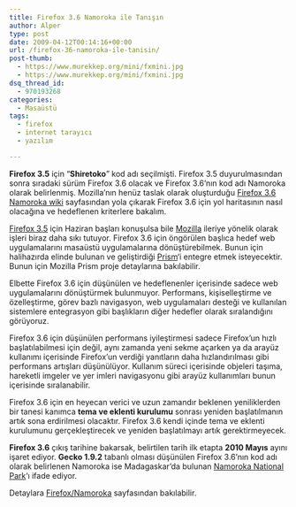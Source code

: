 ```yaml
---
title: Firefox 3.6 Namoroka ile Tanışın
author: Alper
type: post
date: 2009-04-12T00:14:16+00:00
url: /firefox-36-namoroka-ile-tanisin/
post-thumb:
  - https://www.murekkep.org/mini/fxmini.jpg
  - https://www.murekkep.org/mini/fxmini.jpg
dsq_thread_id:
  - 970193268
categories:
  - Masaüstü
tags:
  - firefox
  - internet tarayıcı
  - yazılım

---
```

**Firefox 3.5** için &#8220;**Shiretoko**&#8221; kod adı seçilmişti. Firefox 3.5 duyurulmasından sonra sıradaki sürüm Firefox 3.6 olacak ve Firefox 3.6&#8217;nın kod adı Namoroka olarak belirlenmiş. Mozilla&#8217;nın henüz taslak olarak oluşturduğu <a href="https://wiki.mozilla.org/Firefox/Namoroka" target="_blank">Firefox 3.6 Namoroka wiki</a> sayfasından yola çıkarak Firefox 3.6 için yol haritasının nasıl olacağına ve hedeflenen kriterlere bakalım. 

<a href="https://wiki.mozilla.org/Firefox3.5" target="_blank">Firefox 3.5</a> için Haziran başları konuşulsa bile [Mozilla][1] ileriye yönelik olarak işleri biraz daha sıkı tutuyor. Firefox 3.6 için öngörülen başlıca hedef web uygulamalarını masaüstü uygulamalarına dönüştürebilmek. Bunun için halihazırda elinde bulunan ve geliştirdiği [Prism][2]&#8216;i entegre etmek isteyecektir. Bunun için Mozilla Prism proje detaylarına bakılabilir. <!--more-->

Elbette Firefox 3.6 için düşünülen ve hedeflenenler içerisinde sadece web uygulamalarını dönüştürmek bulunmuyor. Performans, kişiselleştirme ve özelleştirme, görev bazlı navigasyon, web uygulamaları desteği ve kullanılan sistemlere entegrasyon gibi başlıkların diğer hedefler olarak sıralandığını görüyoruz. 

Firefox 3.6 için düşünülen performans iyileştirmesi sadece Firefox&#8217;un hızlı başlatılabilmesi için değil, aynı zamanda yeni sekme açarken ya da arayüz kullanımı içerisinde Firefox&#8217;un verdiği yanıtların daha hızlandırılması gibi performans artışları düşünülüyor. Kullanım süreci içerisinde objeleri taşıma, hareketli imgeler ve yer imleri navigasyonu gibi arayüz kullanımları bunun içerisinde sıralanabilir. 

Firefox 3.6 için en heyecan verici ve uzun zamandır beklenen yeniliklerden bir tanesi kanımca **tema ve eklenti kurulumu** sonrası yeniden başlatılmanın artık sona erdirilmesi olacaktır. Firefox 3.6 kendi içinde tema ve eklenti kurulumunu gerçekleştirecek ve yeniden başlatılmayı artık gerektirmeyecek. 

**Firefox 3.6** çıkış tarihine bakarsak, belirtilen tarih ilk etapta **2010 Mayıs** ayını işaret ediyor. **Gecko 1.9.2** tabanlı olması düşünülen Firefox 3.6&#8217;nın kod adı olarak belirlenen Namoroka ise Madagaskar&#8217;da bulunan <a href="https://en.wikipedia.org/wiki/Namoroka_National_Park" target="_blank">Namoroka National Park</a>&#8216;ı ifade ediyor. 

Detaylara <a href="https://wiki.mozilla.org/Firefox/Namoroka" target="_blank">Firefox/Namoroka</a> sayfasından bakılabilir.

 [1]: https://www.mozilla.org
 [2]: https://www.murekkep.org/linux-ve-mac-icin-mozilla-prism-477